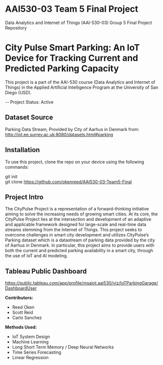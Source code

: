 # AAI530-03 Team 5 Final Project  
Data Analytics and Internet of Things (AAI-530-03) Group 5 Final Project Repository  

# City Pulse Smart Parking: An IoT Device for Tracking Current and Predicted Parking Capacity  
This project is a part of the AAI-530 course (Data Analytics and Internet of Things) in the Applied Artificial Intelligence Program at the University of San Diego (USD).  

-- Project Status: Active  

## Dataset Source
Parking Data Stream, Provided by City of Aarhus in Denmark from:  
http://iot.ee.surrey.ac.uk:8080/datasets.html#parking

## Installation  
To use this project, clone the repo on your device using the following commands:  

git init  
git clone https://github.com/okenreed/AAI530-03-Team5-Final  

## Project Intro  
The CityPulse Project is a representation of a forward-thinking initiative aiming to solve the increasing needs of growing smart cities. At its core, the CityPulse Project lies at the intersection and development of an adaptive and applicable framework designed for large-scale and real-time data streams stemming from the Internet of Things. This project seeks to overcome challenges in smart city development and utilizes CityPulse’s Parking dataset which is a datastream of parking data provided by the city of Aarhus in Denmark. In particular, this project aims to provide users with both the current and predicted parking availability in a smart city, through the use of IoT and AI modeling.  

## Tableau Public Dashboard  
https://public.tableau.com/app/profile/msaiot.aai530/viz/IoTParkingGarage/DashboardUser  

**Contributors:**  
- Reed Oken  
- Scott Reid  
- Carlo Sanchez  

**Methods Used:**  
- IoT System Design  
- Machine Learning  
- Long Short Term Memory / Deep Neural Networks  
- Time Series Forecasting  
- Linear Regression  

